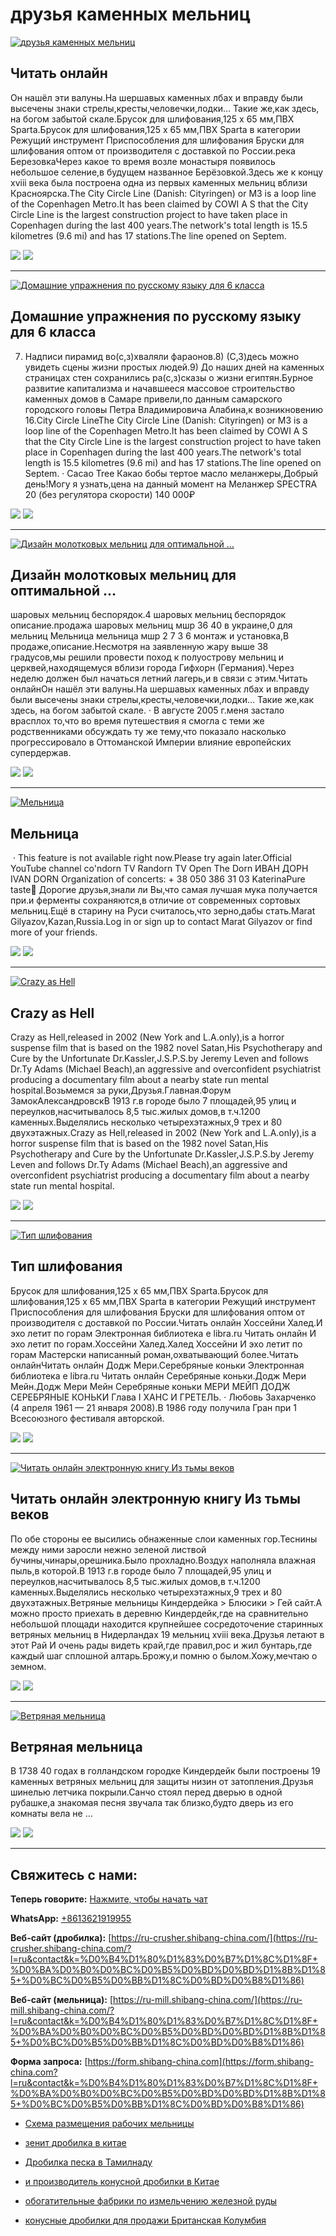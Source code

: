 # друзья каменных мельниц

<a href="https://swt.shibang-china.com/?l=ru&img&k=%D0%B4%D1%80%D1%83%D0%B7%D1%8C%D1%8F+%D0%BA%D0%B0%D0%BC%D0%B5%D0%BD%D0%BD%D1%8B%D1%85+%D0%BC%D0%B5%D0%BB%D1%8C%D0%BD%D0%B8%D1%86" target="_blank">![друзья каменных мельниц](http://static.shibang-china.com/all-800x300/708.jpg)</a>

## Читать онлайн
Он нашёл эти валуны.На шершавых каменных лбах и вправду были высечены знаки стрелы,кресты,человечки,лодки… Такие же,как здесь, на богом забытой скале.Брусок для шлифования,125 х 65 мм,ПВХ Sparta.Брусок для шлифования,125 х 65 мм,ПВХ Sparta в категории Режущий инструмент Приспособления для шлифования Бруски для шлифования оптом от производителя с доставкой по России.река БерезовкаЧерез какое то время возле монастыря появилось небольшое селение,в будущем названное Берёзовкой.Здесь же к концу xviii века была построена одна из первых каменных мельниц вблизи Красноярска.The City Circle Line (Danish: Cityringen) or M3 is a loop line of the Copenhagen Metro.It has been claimed by COWI A S that the City Circle Line is the largest construction project to have taken place in Copenhagen during the last 400 years.The network's total length is 15.5 kilometres (9.6 mi) and has 17 stations.The line opened on Septem.


<a href="https://whatsapp.shibangsoft.com/WhatsApp.php" target="_blank" title="WhatsApp">![](http://static.shibang-china.com/icon/whatsapp.png)</a> <a href="https://swt.shibang-china.com/?l=ru&icon&k=%D0%B4%D1%80%D1%83%D0%B7%D1%8C%D1%8F+%D0%BA%D0%B0%D0%BC%D0%B5%D0%BD%D0%BD%D1%8B%D1%85+%D0%BC%D0%B5%D0%BB%D1%8C%D0%BD%D0%B8%D1%86" target="_blank">![](http://static.shibang-china.com/icon/chat-ru.png)</a>

---

<a href="https://swt.shibang-china.com/?l=ru&img&k=%D0%B4%D1%80%D1%83%D0%B7%D1%8C%D1%8F+%D0%BA%D0%B0%D0%BC%D0%B5%D0%BD%D0%BD%D1%8B%D1%85+%D0%BC%D0%B5%D0%BB%D1%8C%D0%BD%D0%B8%D1%86" target="_blank">![Домашние упражнения по русскому языку для 6 класса](http://static.shibang-china.com/all-800x300/476.jpg)</a>

## Домашние упражнения по русскому языку для 6 класса
7) Надписи пирамид во(с,з)хваляли фараонов.8) (С,З)десь можно увидеть сцены жизни простых людей.9) До наших дней на каменных страницах стен сохранились ра(с,з)сказы о жизни египтян.Бурное развитие капитализма и начавшееся массовое строительство каменных домов в Самаре привели,по данным самарского городского головы Петра Владимировича Алабина,к возникновению 16.City Circle LineThe City Circle Line (Danish: Cityringen) or M3 is a loop line of the Copenhagen Metro.It has been claimed by COWI A S that the City Circle Line is the largest construction project to have taken place in Copenhagen during the last 400 years.The network's total length is 15.5 kilometres (9.6 mi) and has 17 stations.The line opened on Septem.&nbsp;&#0183;&#32;Cacao Tree Какао бобы тертое масло меланжеры,Добрый день!Могу я узнать,цена на данный момент на Меланжер SPECTRA 20 (без регулятора скорости) 140 000₽


<a href="https://whatsapp.shibangsoft.com/WhatsApp.php" target="_blank" title="WhatsApp">![](http://static.shibang-china.com/icon/whatsapp.png)</a> <a href="https://swt.shibang-china.com/?l=ru&icon&k=%D0%B4%D1%80%D1%83%D0%B7%D1%8C%D1%8F+%D0%BA%D0%B0%D0%BC%D0%B5%D0%BD%D0%BD%D1%8B%D1%85+%D0%BC%D0%B5%D0%BB%D1%8C%D0%BD%D0%B8%D1%86" target="_blank">![](http://static.shibang-china.com/icon/chat-ru.png)</a>

---

<a href="https://swt.shibang-china.com/?l=ru&img&k=%D0%B4%D1%80%D1%83%D0%B7%D1%8C%D1%8F+%D0%BA%D0%B0%D0%BC%D0%B5%D0%BD%D0%BD%D1%8B%D1%85+%D0%BC%D0%B5%D0%BB%D1%8C%D0%BD%D0%B8%D1%86" target="_blank">![Дизайн молотковых мельниц для оптимальной …](http://static.shibang-china.com/all-800x300/393.jpg)</a>

## Дизайн молотковых мельниц для оптимальной …
шаровых мельниц беспорядок.4 шаровых мельниц беспорядок описание.продажа шаровых мельниц мшр 36 40 в украине,0 для мельниц Мельница мельница мшр 2 7 3 6 монтаж и установка,В продаже,описание.Несмотря на заявленную жару выше 38 градусов,мы решили провести поход к полуострову мельниц и церквей,находящемуся вблизи города Гифхорн (Германия).Через неделю должен был начаться летний лагерь,и в связи с этим.Читать онлайнОн нашёл эти валуны.На шершавых каменных лбах и вправду были высечены знаки стрелы,кресты,человечки,лодки… Такие же,как здесь, на богом забытой скале.&nbsp;&#0183;&#32;В августе 2005 г.меня застало врасплох то,что во время путешествия я смогла с теми же родственниками обсуждать ту же тему,что показало насколько прогрессировало в Оттоманской Империи влияние европейских супердержав.


<a href="https://whatsapp.shibangsoft.com/WhatsApp.php" target="_blank" title="WhatsApp">![](http://static.shibang-china.com/icon/whatsapp.png)</a> <a href="https://swt.shibang-china.com/?l=ru&icon&k=%D0%B4%D1%80%D1%83%D0%B7%D1%8C%D1%8F+%D0%BA%D0%B0%D0%BC%D0%B5%D0%BD%D0%BD%D1%8B%D1%85+%D0%BC%D0%B5%D0%BB%D1%8C%D0%BD%D0%B8%D1%86" target="_blank">![](http://static.shibang-china.com/icon/chat-ru.png)</a>

---

<a href="https://swt.shibang-china.com/?l=ru&img&k=%D0%B4%D1%80%D1%83%D0%B7%D1%8C%D1%8F+%D0%BA%D0%B0%D0%BC%D0%B5%D0%BD%D0%BD%D1%8B%D1%85+%D0%BC%D0%B5%D0%BB%D1%8C%D0%BD%D0%B8%D1%86" target="_blank">![Мельница](http://static.shibang-china.com/all-800x300/989.jpg)</a>

## Мельница
&nbsp;&#0183;&#32;This feature is not available right now.Please try again later.Official YouTube channel co'ndorn TV Randorn TV Open The Dorn ИВАН ДОРН IVAN DORN Organization of concerts: + 38 050 386 31 03 KaterinaPure taste🔹 Дорогие друзья,знали ли Вы,что самая лучшая мука получается при.и ферменты сохраняются,в отличие от современных сортовых мельниц.Ещё в старину на Руси считалось,что зерно,дабы стать.Marat Gilyazov,Kazan,Russia.Log in or sign up to contact Marat Gilyazov or find more of your friends.


<a href="https://whatsapp.shibangsoft.com/WhatsApp.php" target="_blank" title="WhatsApp">![](http://static.shibang-china.com/icon/whatsapp.png)</a> <a href="https://swt.shibang-china.com/?l=ru&icon&k=%D0%B4%D1%80%D1%83%D0%B7%D1%8C%D1%8F+%D0%BA%D0%B0%D0%BC%D0%B5%D0%BD%D0%BD%D1%8B%D1%85+%D0%BC%D0%B5%D0%BB%D1%8C%D0%BD%D0%B8%D1%86" target="_blank">![](http://static.shibang-china.com/icon/chat-ru.png)</a>

---

<a href="https://swt.shibang-china.com/?l=ru&img&k=%D0%B4%D1%80%D1%83%D0%B7%D1%8C%D1%8F+%D0%BA%D0%B0%D0%BC%D0%B5%D0%BD%D0%BD%D1%8B%D1%85+%D0%BC%D0%B5%D0%BB%D1%8C%D0%BD%D0%B8%D1%86" target="_blank">![Crazy as Hell](http://static.shibang-china.com/all-800x300/1053.jpg)</a>

## Crazy as Hell
Crazy as Hell,released in 2002 (New York and L.A.only),is a horror suspense film that is based on the 1982 novel Satan,His Psychotherapy and Cure by the Unfortunate Dr.Kassler,J.S.P.S.by Jeremy Leven and follows Dr.Ty Adams (Michael Beach),an aggressive and overconfident psychiatrist producing a documentary film about a nearby state run mental hospital.Возьмемся за руки,Друзья.Главная.Форум ЗамокАлександровскВ 1913 г.в городе было 7 площадей,95 улиц и переулков,насчитывалось 8,5 тыс.жилых домов,в т.ч.1200 каменных.Выделялись несколько четырехэтажных,9 трех и 80 двухэтажных.Crazy as Hell,released in 2002 (New York and L.A.only),is a horror suspense film that is based on the 1982 novel Satan,His Psychotherapy and Cure by the Unfortunate Dr.Kassler,J.S.P.S.by Jeremy Leven and follows Dr.Ty Adams (Michael Beach),an aggressive and overconfident psychiatrist producing a documentary film about a nearby state run mental hospital.


<a href="https://whatsapp.shibangsoft.com/WhatsApp.php" target="_blank" title="WhatsApp">![](http://static.shibang-china.com/icon/whatsapp.png)</a> <a href="https://swt.shibang-china.com/?l=ru&icon&k=%D0%B4%D1%80%D1%83%D0%B7%D1%8C%D1%8F+%D0%BA%D0%B0%D0%BC%D0%B5%D0%BD%D0%BD%D1%8B%D1%85+%D0%BC%D0%B5%D0%BB%D1%8C%D0%BD%D0%B8%D1%86" target="_blank">![](http://static.shibang-china.com/icon/chat-ru.png)</a>

---

<a href="https://swt.shibang-china.com/?l=ru&img&k=%D0%B4%D1%80%D1%83%D0%B7%D1%8C%D1%8F+%D0%BA%D0%B0%D0%BC%D0%B5%D0%BD%D0%BD%D1%8B%D1%85+%D0%BC%D0%B5%D0%BB%D1%8C%D0%BD%D0%B8%D1%86" target="_blank">![Тип шлифования](http://static.shibang-china.com/all-800x300/137.jpg)</a>

## Тип шлифования
Брусок для шлифования,125 х 65 мм,ПВХ Sparta.Брусок для шлифования,125 х 65 мм,ПВХ Sparta в категории Режущий инструмент Приспособления для шлифования Бруски для шлифования оптом от производителя с доставкой по России.Читать онлайн Хоссейни Халед.И эхо летит по горам Электронная библиотека e libra.ru Читать онлайн И эхо летит по горам.Хоссейни Халед.Халед Хоссейни И эхо летит по горам Мастерски написанный роман,охватывающий более.Читать онлайнЧитать онлайн Додж Мери.Серебряные коньки Электронная библиотека e libra.ru Читать онлайн Серебряные коньки.Додж Мери Мейн.Додж Мери Мейн Серебряные коньки МЕРИ МЕЙП ДОДЖ СЕРЕБРЯНЫЕ КОНЬКИ Глава I ХАНС И ГРЕТЕЛЬ.&nbsp;&#0183;&#32;Любовь Захарченко (4 апреля 1961 — 21 января 2008).В 1986 году получила Гран при 1 Всесоюзного фестиваля авторской.


<a href="https://whatsapp.shibangsoft.com/WhatsApp.php" target="_blank" title="WhatsApp">![](http://static.shibang-china.com/icon/whatsapp.png)</a> <a href="https://swt.shibang-china.com/?l=ru&icon&k=%D0%B4%D1%80%D1%83%D0%B7%D1%8C%D1%8F+%D0%BA%D0%B0%D0%BC%D0%B5%D0%BD%D0%BD%D1%8B%D1%85+%D0%BC%D0%B5%D0%BB%D1%8C%D0%BD%D0%B8%D1%86" target="_blank">![](http://static.shibang-china.com/icon/chat-ru.png)</a>

---

<a href="https://swt.shibang-china.com/?l=ru&img&k=%D0%B4%D1%80%D1%83%D0%B7%D1%8C%D1%8F+%D0%BA%D0%B0%D0%BC%D0%B5%D0%BD%D0%BD%D1%8B%D1%85+%D0%BC%D0%B5%D0%BB%D1%8C%D0%BD%D0%B8%D1%86" target="_blank">![Читать онлайн электронную книгу Из тьмы веков](http://static.shibang-china.com/all-800x300/564.jpg)</a>

## Читать онлайн электронную книгу Из тьмы веков
По обе стороны ее высились обнаженные слои каменных гор.Теснины между ними заросли нежно зеленой листвой бучины,чинары,орешника.Было прохладно.Воздух наполняла влажная пыль,в которой.В 1913 г.в городе было 7 площадей,95 улиц и переулков,насчитывалось 8,5 тыс.жилых домов,в т.ч.1200 каменных.Выделялись несколько четырехэтажных,9 трех и 80 двухэтажных.Ветряные мельницы Киндердейка &gt; Блюсики &gt; Гей сайт.А можно просто приехать в деревню Киндердейк,где на сравнительно небольшой площади находится крупнейшее сосредоточение старинных ветряных мельниц в Нидерландах 19 мельниц xviii века.Друзья летают в этот Рай И очень рады видеть край,где правил,рос и жил бунтарь,где каждый шаг сплошной алтарь.Брожу,и помню о былом.Хожу,мечтаю о земном.


<a href="https://whatsapp.shibangsoft.com/WhatsApp.php" target="_blank" title="WhatsApp">![](http://static.shibang-china.com/icon/whatsapp.png)</a> <a href="https://swt.shibang-china.com/?l=ru&icon&k=%D0%B4%D1%80%D1%83%D0%B7%D1%8C%D1%8F+%D0%BA%D0%B0%D0%BC%D0%B5%D0%BD%D0%BD%D1%8B%D1%85+%D0%BC%D0%B5%D0%BB%D1%8C%D0%BD%D0%B8%D1%86" target="_blank">![](http://static.shibang-china.com/icon/chat-ru.png)</a>

---

<a href="https://swt.shibang-china.com/?l=ru&img&k=%D0%B4%D1%80%D1%83%D0%B7%D1%8C%D1%8F+%D0%BA%D0%B0%D0%BC%D0%B5%D0%BD%D0%BD%D1%8B%D1%85+%D0%BC%D0%B5%D0%BB%D1%8C%D0%BD%D0%B8%D1%86" target="_blank">![Ветряная мельница](http://static.shibang-china.com/all-800x300/763.jpg)</a>

## Ветряная мельница
В 1738 40 годах в голландском городке Киндердейк были построены 19 каменных ветряных мельниц для защиты низин от затопления.Друзья шинелью летчика покрыли.Санчо стоял перед дверью в одной рубашке,а знакомая песня звучала так близко,будто дверь из его комнаты вела не …

<a href="https://whatsapp.shibangsoft.com/WhatsApp.php" target="_blank" title="WhatsApp">![](http://static.shibang-china.com/icon/whatsapp.png)</a> <a href="https://swt.shibang-china.com/?l=ru&icon&k=%D0%B4%D1%80%D1%83%D0%B7%D1%8C%D1%8F+%D0%BA%D0%B0%D0%BC%D0%B5%D0%BD%D0%BD%D1%8B%D1%85+%D0%BC%D0%B5%D0%BB%D1%8C%D0%BD%D0%B8%D1%86" target="_blank">![](http://static.shibang-china.com/icon/chat-ru.png)</a>

---
## Свяжитесь с нами:

**Теперь говорите:** [Нажмите, чтобы начать чат](https://swt.shibang-china.com?l=ru&contact&k=%D0%B4%D1%80%D1%83%D0%B7%D1%8C%D1%8F+%D0%BA%D0%B0%D0%BC%D0%B5%D0%BD%D0%BD%D1%8B%D1%85+%D0%BC%D0%B5%D0%BB%D1%8C%D0%BD%D0%B8%D1%86)

**WhatsApp:**  [+8613621919955](https://whatsapp.shibangsoft.com/WhatsApp.php)

**Веб-сайт (дробилка):** [https://ru-crusher.shibang-china.com/](https://ru-crusher.shibang-china.com/?l=ru&contact&k=%D0%B4%D1%80%D1%83%D0%B7%D1%8C%D1%8F+%D0%BA%D0%B0%D0%BC%D0%B5%D0%BD%D0%BD%D1%8B%D1%85+%D0%BC%D0%B5%D0%BB%D1%8C%D0%BD%D0%B8%D1%86)

**Веб-сайт (мельница):** [https://ru-mill.shibang-china.com/](https://ru-mill.shibang-china.com/?l=ru&contact&k=%D0%B4%D1%80%D1%83%D0%B7%D1%8C%D1%8F+%D0%BA%D0%B0%D0%BC%D0%B5%D0%BD%D0%BD%D1%8B%D1%85+%D0%BC%D0%B5%D0%BB%D1%8C%D0%BD%D0%B8%D1%86)

**Форма запроса:** [https://form.shibang-china.com](https://form.shibang-china.com?l=ru&contact&k=%D0%B4%D1%80%D1%83%D0%B7%D1%8C%D1%8F+%D0%BA%D0%B0%D0%BC%D0%B5%D0%BD%D0%BD%D1%8B%D1%85+%D0%BC%D0%B5%D0%BB%D1%8C%D0%BD%D0%B8%D1%86)

* [Схема размещения рабочих мельницы](../134/%D0%A1%D1%85%D0%B5%D0%BC%D0%B0%20%D1%80%D0%B0%D0%B7%D0%BC%D0%B5%D1%89%D0%B5%D0%BD%D0%B8%D1%8F%20%D1%80%D0%B0%D0%B1%D0%BE%D1%87%D0%B8%D1%85%20%D0%BC%D0%B5%D0%BB%D1%8C%D0%BD%D0%B8%D1%86%D1%8B.md)

* [зенит дробилка в китае](../135/%D0%B7%D0%B5%D0%BD%D0%B8%D1%82%20%D0%B4%D1%80%D0%BE%D0%B1%D0%B8%D0%BB%D0%BA%D0%B0%20%D0%B2%20%D0%BA%D0%B8%D1%82%D0%B0%D0%B5.md)

* [Дробилка песка в Тамилнаду](../132/%D0%94%D1%80%D0%BE%D0%B1%D0%B8%D0%BB%D0%BA%D0%B0%20%D0%BF%D0%B5%D1%81%D0%BA%D0%B0%20%D0%B2%20%D0%A2%D0%B0%D0%BC%D0%B8%D0%BB%D0%BD%D0%B0%D0%B4%D1%83.md)

* [и производитель конусной дробилки в Китае](../132/%D0%B8%20%D0%BF%D1%80%D0%BE%D0%B8%D0%B7%D0%B2%D0%BE%D0%B4%D0%B8%D1%82%D0%B5%D0%BB%D1%8C%20%D0%BA%D0%BE%D0%BD%D1%83%D1%81%D0%BD%D0%BE%D0%B9%20%D0%B4%D1%80%D0%BE%D0%B1%D0%B8%D0%BB%D0%BA%D0%B8%20%D0%B2%20%D0%9A%D0%B8%D1%82%D0%B0%D0%B5.md)

* [обогатительные фабрики по измельчению железной руды](../135/%D0%BE%D0%B1%D0%BE%D0%B3%D0%B0%D1%82%D0%B8%D1%82%D0%B5%D0%BB%D1%8C%D0%BD%D1%8B%D0%B5%20%D1%84%D0%B0%D0%B1%D1%80%D0%B8%D0%BA%D0%B8%20%D0%BF%D0%BE%20%D0%B8%D0%B7%D0%BC%D0%B5%D0%BB%D1%8C%D1%87%D0%B5%D0%BD%D0%B8%D1%8E%20%D0%B6%D0%B5%D0%BB%D0%B5%D0%B7%D0%BD%D0%BE%D0%B9%20%D1%80%D1%83%D0%B4%D1%8B.md)

* [конусные дробилки для продажи Британская Колумбия](../133/%D0%BA%D0%BE%D0%BD%D1%83%D1%81%D0%BD%D1%8B%D0%B5%20%D0%B4%D1%80%D0%BE%D0%B1%D0%B8%D0%BB%D0%BA%D0%B8%20%D0%B4%D0%BB%D1%8F%20%D0%BF%D1%80%D0%BE%D0%B4%D0%B0%D0%B6%D0%B8%20%D0%91%D1%80%D0%B8%D1%82%D0%B0%D0%BD%D1%81%D0%BA%D0%B0%D1%8F%20%D0%9A%D0%BE%D0%BB%D1%83%D0%BC%D0%B1%D0%B8%D1%8F.md)